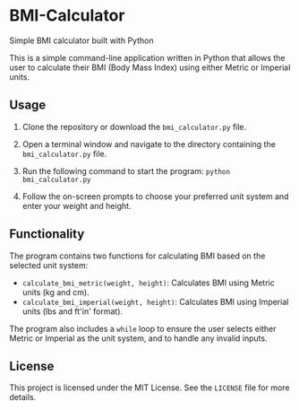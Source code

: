 # BMI-Calculator
Simple BMI calculator built with Python

This is a simple command-line application written in Python that allows the user to calculate their BMI (Body Mass Index) using either Metric or Imperial units.

## Usage

1. Clone the repository or download the `bmi_calculator.py` file.
2. Open a terminal window and navigate to the directory containing the `bmi_calculator.py` file.
3. Run the following command to start the program: `python bmi_calculator.py`

4. Follow the on-screen prompts to choose your preferred unit system and enter your weight and height.

## Functionality

The program contains two functions for calculating BMI based on the selected unit system:

- `calculate_bmi_metric(weight, height)`: Calculates BMI using Metric units (kg and cm).
- `calculate_bmi_imperial(weight, height)`: Calculates BMI using Imperial units (lbs and ft'in' format).

The program also includes a `while` loop to ensure the user selects either Metric or Imperial as the unit system, and to handle any invalid inputs.

## License

This project is licensed under the MIT License. See the `LICENSE` file for more details.

